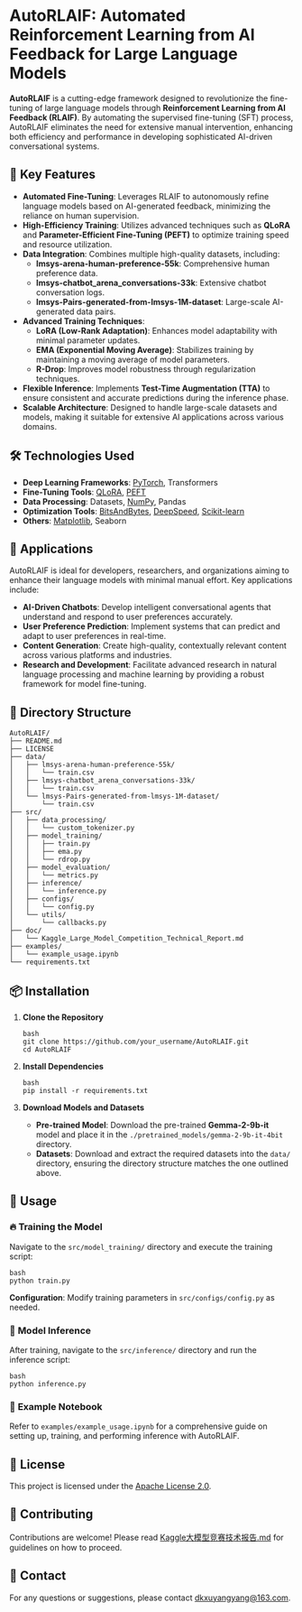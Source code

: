 # AutoRLAIF: Automated Reinforcement Learning from AI Feedback for Large Language Models

**AutoRLAIF** is a cutting-edge framework designed to revolutionize the fine-tuning of large language models through **Reinforcement Learning from AI Feedback (RLAIF)**. By automating the supervised fine-tuning (SFT) process, AutoRLAIF eliminates the need for extensive manual intervention, enhancing both efficiency and performance in developing sophisticated AI-driven conversational systems.

## 🚀 **Key Features**

- **Automated Fine-Tuning**: Leverages RLAIF to autonomously refine language models based on AI-generated feedback, minimizing the reliance on human supervision.
- **High-Efficiency Training**: Utilizes advanced techniques such as **QLoRA** and **Parameter-Efficient Fine-Tuning (PEFT)** to optimize training speed and resource utilization.
- **Data Integration**: Combines multiple high-quality datasets, including:
  - **lmsys-arena-human-preference-55k**: Comprehensive human preference data.
  - **lmsys-chatbot_arena_conversations-33k**: Extensive chatbot conversation logs.
  - **lmsys-Pairs-generated-from-lmsys-1M-dataset**: Large-scale AI-generated data pairs.
- **Advanced Training Techniques**:
  - **LoRA (Low-Rank Adaptation)**: Enhances model adaptability with minimal parameter updates.
  - **EMA (Exponential Moving Average)**: Stabilizes training by maintaining a moving average of model parameters.
  - **R-Drop**: Improves model robustness through regularization techniques.
- **Flexible Inference**: Implements **Test-Time Augmentation (TTA)** to ensure consistent and accurate predictions during the inference phase.
- **Scalable Architecture**: Designed to handle large-scale datasets and models, making it suitable for extensive AI applications across various domains.

## 🛠️ **Technologies Used**

- **Deep Learning Frameworks**: [PyTorch](https://pytorch.org/), Transformers
- **Fine-Tuning Tools**: [QLoRA](https://github.com/artidoro/qlora), [PEFT](https://github.com/huggingface/peft)
- **Data Processing**: Datasets, [NumPy](https://numpy.org/), Pandas
- **Optimization Tools**: [BitsAndBytes](https://github.com/facebookresearch/bitsandbytes), [DeepSpeed](https://www.deepspeed.ai/), [Scikit-learn](https://scikit-learn.org/)
- **Others**: [Matplotlib](https://matplotlib.org/), Seaborn

## 🎯 **Applications**

AutoRLAIF is ideal for developers, researchers, and organizations aiming to enhance their language models with minimal manual effort. Key applications include:

- **AI-Driven Chatbots**: Develop intelligent conversational agents that understand and respond to user preferences accurately.
- **User Preference Prediction**: Implement systems that can predict and adapt to user preferences in real-time.
- **Content Generation**: Create high-quality, contextually relevant content across various platforms and industries.
- **Research and Development**: Facilitate advanced research in natural language processing and machine learning by providing a robust framework for model fine-tuning.

## 📂 **Directory Structure**

```
AutoRLAIF/
├── README.md
├── LICENSE
├── data/
│   ├── lmsys-arena-human-preference-55k/
│   │   └── train.csv
│   ├── lmsys-chatbot_arena_conversations-33k/
│   │   └── train.csv
│   └── lmsys-Pairs-generated-from-lmsys-1M-dataset/
│       └── train.csv
├── src/
│   ├── data_processing/
│   │   └── custom_tokenizer.py
│   ├── model_training/
│   │   ├── train.py
│   │   ├── ema.py
│   │   └── rdrop.py
│   ├── model_evaluation/
│   │   └── metrics.py
│   ├── inference/
│   │   └── inference.py
│   ├── configs/
│   │   └── config.py
│   └── utils/
│       └── callbacks.py
├── doc/
│   └── Kaggle_Large_Model_Competition_Technical_Report.md
├── examples/
│   └── example_usage.ipynb
└── requirements.txt
```

## 📦 **Installation**

1. **Clone the Repository**

   ```
   bash
   git clone https://github.com/your_username/AutoRLAIF.git
   cd AutoRLAIF
   ```

2. **Install Dependencies**

   ```
   bash
   pip install -r requirements.txt
   ```

3. **Download Models and Datasets**

   - **Pre-trained Model**: Download the pre-trained **Gemma-2-9b-it** model and place it in the `./pretrained_models/gemma-2-9b-it-4bit` directory.
   - **Datasets**: Download and extract the required datasets into the `data/` directory, ensuring the directory structure matches the one outlined above.

## 🏃 **Usage**

### 🔥 **Training the Model**

Navigate to the `src/model_training/` directory and execute the training script:

```
bash
python train.py
```

**Configuration**: Modify training parameters in `src/configs/config.py` as needed.

### 🧠 **Model Inference**

After training, navigate to the `src/inference/` directory and run the inference script:

```
bash
python inference.py
```

### 📓 **Example Notebook**

Refer to `examples/example_usage.ipynb` for a comprehensive guide on setting up, training, and performing inference with AutoRLAIF.

## 📄 **License**

This project is licensed under the [Apache License 2.0](LICENSE).

## 🤝 **Contributing**

Contributions are welcome! Please read [Kaggle大模型竞赛技术报告.md](Kaggle大模型竞赛技术报告.md) for guidelines on how to proceed.

## 📧 **Contact**

For any questions or suggestions, please contact dkxuyangyang@163.com.

